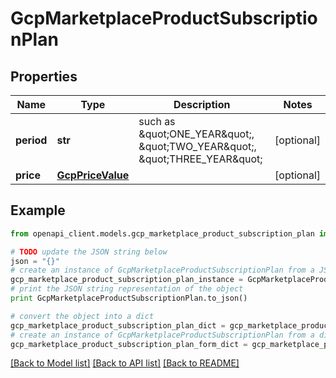 # GcpMarketplaceProductSubscriptionPlan


## Properties
Name | Type | Description | Notes
------------ | ------------- | ------------- | -------------
**period** | **str** | such as \&quot;ONE_YEAR\&quot;, \&quot;TWO_YEAR\&quot;, \&quot;THREE_YEAR\&quot; | [optional] 
**price** | [**GcpPriceValue**](GcpPriceValue.md) |  | [optional] 

## Example

```python
from openapi_client.models.gcp_marketplace_product_subscription_plan import GcpMarketplaceProductSubscriptionPlan

# TODO update the JSON string below
json = "{}"
# create an instance of GcpMarketplaceProductSubscriptionPlan from a JSON string
gcp_marketplace_product_subscription_plan_instance = GcpMarketplaceProductSubscriptionPlan.from_json(json)
# print the JSON string representation of the object
print GcpMarketplaceProductSubscriptionPlan.to_json()

# convert the object into a dict
gcp_marketplace_product_subscription_plan_dict = gcp_marketplace_product_subscription_plan_instance.to_dict()
# create an instance of GcpMarketplaceProductSubscriptionPlan from a dict
gcp_marketplace_product_subscription_plan_form_dict = gcp_marketplace_product_subscription_plan.from_dict(gcp_marketplace_product_subscription_plan_dict)
```
[[Back to Model list]](../README.md#documentation-for-models) [[Back to API list]](../README.md#documentation-for-api-endpoints) [[Back to README]](../README.md)


